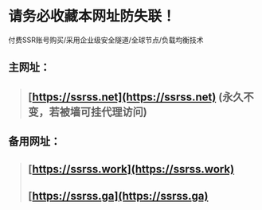 # 请务必收藏本网址防失联！
付费SSR账号购买/采用企业级安全隧道/全球节点/负载均衡技术
## 主网址：
> ## **[https://ssrss.net](https://ssrss.net)** (永久不变，若被墙可挂代理访问)
## 备用网址：
> ## **[https://ssrss.work](https://ssrss.work)**
> ## **[https://ssrss.ga](https://ssrss.ga)**
